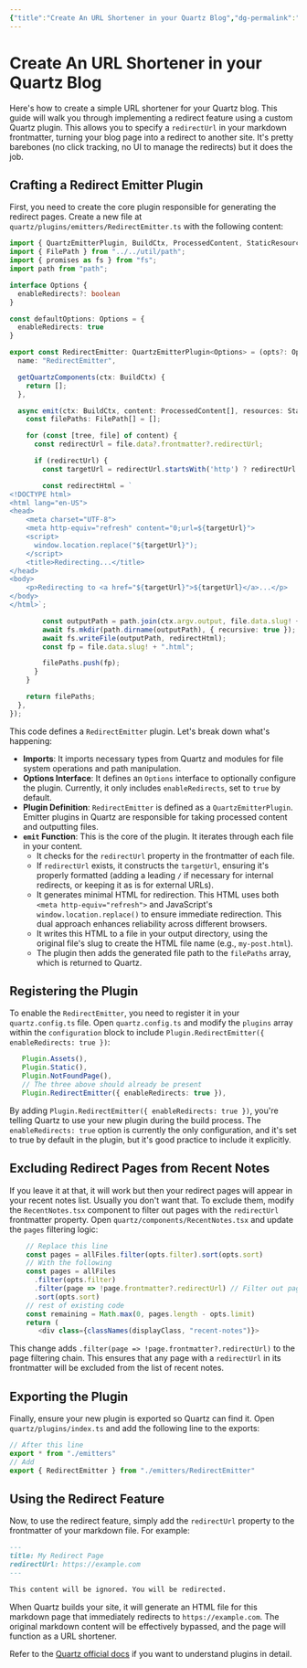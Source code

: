 ```yaml
---
{"title":"Create An URL Shortener in your Quartz Blog","dg-permalink":"url-shortener-in-quartz-blog","created":"2025-01-22T14:45","project":["[[noobthink.com]]"],"dg-publish":true,"permalink":"/url-shortener-in-quartz-blog/","dgPassFrontmatter":true,"updated":"2025-01-22T15:05:45.266+01:00"}
---
```


# Create An URL Shortener in your Quartz Blog
Here's how to create a simple URL shortener for your Quartz blog. This guide will walk you through implementing a redirect feature using a custom Quartz plugin. This allows you to specify a `redirectUrl` in your markdown frontmatter, turning your blog page into a redirect to another site. It's pretty barebones (no click tracking, no UI to manage the redirects) but it does the job.

## Crafting a Redirect Emitter Plugin

First, you need to create the core plugin responsible for generating the redirect pages. Create a new file at `quartz/plugins/emitters/RedirectEmitter.ts` with the following content:

```typescript
import { QuartzEmitterPlugin, BuildCtx, ProcessedContent, StaticResources } from "../types";
import { FilePath } from "../../util/path";
import { promises as fs } from "fs";
import path from "path";

interface Options {
  enableRedirects?: boolean
}

const defaultOptions: Options = {
  enableRedirects: true
}

export const RedirectEmitter: QuartzEmitterPlugin<Options> = (opts?: Options) => ({
  name: "RedirectEmitter",

  getQuartzComponents(ctx: BuildCtx) {
    return [];
  },

  async emit(ctx: BuildCtx, content: ProcessedContent[], resources: StaticResources): Promise<FilePath[]> {
    const filePaths: FilePath[] = [];

    for (const [tree, file] of content) {
      const redirectUrl = file.data?.frontmatter?.redirectUrl;

      if (redirectUrl) {
        const targetUrl = redirectUrl.startsWith('http') ? redirectUrl : `/${redirectUrl.replace(/^\//, '')}`;

        const redirectHtml = `
<!DOCTYPE html>
<html lang="en-US">
<head>
    <meta charset="UTF-8">
    <meta http-equiv="refresh" content="0;url=${targetUrl}">
    <script>
      window.location.replace("${targetUrl}");
    </script>
    <title>Redirecting...</title>
</head>
<body>
    <p>Redirecting to <a href="${targetUrl}">${targetUrl}</a>...</p>
</body>
</html>`;

        const outputPath = path.join(ctx.argv.output, file.data.slug! + ".html");
        await fs.mkdir(path.dirname(outputPath), { recursive: true });
        await fs.writeFile(outputPath, redirectHtml);
        const fp = file.data.slug! + ".html";

        filePaths.push(fp);
      }
    }

    return filePaths;
  },
});
```

This code defines a `RedirectEmitter` plugin. Let's break down what's happening:

- **Imports**: It imports necessary types from Quartz and modules for file system operations and path manipulation.
- **Options Interface**:  It defines an `Options` interface to optionally configure the plugin. Currently, it only includes `enableRedirects`, set to `true` by default.
- **Plugin Definition**: `RedirectEmitter` is defined as a `QuartzEmitterPlugin`. Emitter plugins in Quartz are responsible for taking processed content and outputting files.
- **`emit` Function**: This is the core of the plugin. It iterates through each file in your content.
    - It checks for the `redirectUrl` property in the frontmatter of each file.
    - If `redirectUrl` exists, it constructs the `targetUrl`, ensuring it's properly formatted (adding a leading `/` if necessary for internal redirects, or keeping it as is for external URLs).
    - It generates minimal HTML for redirection. This HTML uses both `<meta http-equiv="refresh">` and JavaScript's `window.location.replace()` to ensure immediate redirection. This dual approach enhances reliability across different browsers.
    - It writes this HTML to a file in your output directory, using the original file's slug to create the HTML file name (e.g., `my-post.html`).
    - The plugin then adds the generated file path to the `filePaths` array, which is returned to Quartz.

## Registering the Plugin

To enable the `RedirectEmitter`, you need to register it in your `quartz.config.ts` file. Open `quartz.config.ts` and modify the `plugins` array within the `configuration` block to include `Plugin.RedirectEmitter({ enableRedirects: true })`:

```ts
   Plugin.Assets(),
   Plugin.Static(),
   Plugin.NotFoundPage(),
   // The three above should already be present
   Plugin.RedirectEmitter({ enableRedirects: true }),
```

By adding `Plugin.RedirectEmitter({ enableRedirects: true })`, you're telling Quartz to use your new plugin during the build process. The `enableRedirects: true` option is currently the only configuration, and it's set to true by default in the plugin, but it's good practice to include it explicitly.

## Excluding Redirect Pages from Recent Notes

If you leave it at that, it will work but then your redirect pages will appear in your recent notes list. Usually you don't want that. To exclude them, modify the `RecentNotes.tsx` component to filter out pages with the `redirectUrl` frontmatter property.  Open `quartz/components/RecentNotes.tsx` and update the `pages` filtering logic:

```ts
    // Replace this line
    const pages = allFiles.filter(opts.filter).sort(opts.sort)
    // With the following
    const pages = allFiles
      .filter(opts.filter)
      .filter(page => !page.frontmatter?.redirectUrl) // Filter out pages with redirectUrl
      .sort(opts.sort)
    // rest of existing code
    const remaining = Math.max(0, pages.length - opts.limit)
    return (
       <div class={classNames(displayClass, "recent-notes")}>
```

This change adds `.filter(page => !page.frontmatter?.redirectUrl)` to the page filtering chain. This ensures that any page with a `redirectUrl` in its frontmatter will be excluded from the list of recent notes.

## Exporting the Plugin

Finally, ensure your new plugin is exported so Quartz can find it. Open `quartz/plugins/index.ts` and add the following line to the exports:

```ts
// After this line
export * from "./emitters"
// Add
export { RedirectEmitter } from "./emitters/RedirectEmitter"
```

## Using the Redirect Feature

Now, to use the redirect feature, simply add the `redirectUrl` property to the frontmatter of your markdown file. For example:

```markdown
---
title: My Redirect Page
redirectUrl: https://example.com
---

This content will be ignored. You will be redirected.
```

When Quartz builds your site, it will generate an HTML file for this markdown page that immediately redirects to `https://example.com`. The original markdown content will be effectively bypassed, and the page will function as a URL shortener.

Refer to the [Quartz official docs](https://quartz.jzhao.xyz/advanced/making-plugins) if you want to understand plugins in detail.
